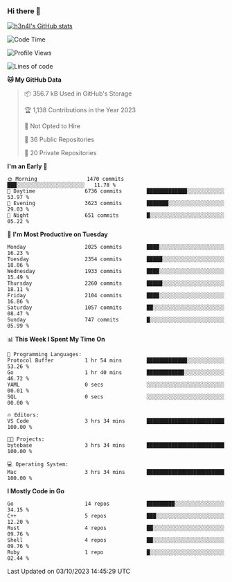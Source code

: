 ### Hi there 👋

[![h3n4l's GitHub stats](https://github-readme-stats.vercel.app/api?username=h3n4l&count_private=true&show_icons=true&theme=radical)](https://github.com/h3n4l/github-readme-stats)

<!--START_SECTION:waka-->
![Code Time](http://img.shields.io/badge/Code%20Time-1%2C590%20hrs%2040%20mins-blue)

![Profile Views](http://img.shields.io/badge/Profile%20Views-0-blue)

![Lines of code](https://img.shields.io/badge/From%20Hello%20World%20I%27ve%20Written-3.4%20million%20lines%20of%20code-blue)

**🐱 My GitHub Data** 

> 📦 356.7 kB Used in GitHub's Storage 
 > 
> 🏆 1,138 Contributions in the Year 2023
 > 
> 🚫 Not Opted to Hire
 > 
> 📜 36 Public Repositories 
 > 
> 🔑 20 Private Repositories 
 > 
**I'm an Early 🐤** 

```text
🌞 Morning                1470 commits        ███░░░░░░░░░░░░░░░░░░░░░░   11.78 % 
🌆 Daytime                6736 commits        █████████████░░░░░░░░░░░░   53.97 % 
🌃 Evening                3623 commits        ███████░░░░░░░░░░░░░░░░░░   29.03 % 
🌙 Night                  651 commits         █░░░░░░░░░░░░░░░░░░░░░░░░   05.22 % 
```
📅 **I'm Most Productive on Tuesday** 

```text
Monday                   2025 commits        ████░░░░░░░░░░░░░░░░░░░░░   16.23 % 
Tuesday                  2354 commits        █████░░░░░░░░░░░░░░░░░░░░   18.86 % 
Wednesday                1933 commits        ████░░░░░░░░░░░░░░░░░░░░░   15.49 % 
Thursday                 2260 commits        █████░░░░░░░░░░░░░░░░░░░░   18.11 % 
Friday                   2104 commits        ████░░░░░░░░░░░░░░░░░░░░░   16.86 % 
Saturday                 1057 commits        ██░░░░░░░░░░░░░░░░░░░░░░░   08.47 % 
Sunday                   747 commits         █░░░░░░░░░░░░░░░░░░░░░░░░   05.99 % 
```


📊 **This Week I Spent My Time On** 

```text
💬 Programming Languages: 
Protocol Buffer          1 hr 54 mins        █████████████░░░░░░░░░░░░   53.26 % 
Go                       1 hr 40 mins        ████████████░░░░░░░░░░░░░   46.72 % 
YAML                     0 secs              ░░░░░░░░░░░░░░░░░░░░░░░░░   00.01 % 
SQL                      0 secs              ░░░░░░░░░░░░░░░░░░░░░░░░░   00.00 % 

🔥 Editors: 
VS Code                  3 hrs 34 mins       █████████████████████████   100.00 % 

🐱‍💻 Projects: 
bytebase                 3 hrs 34 mins       █████████████████████████   100.00 % 

💻 Operating System: 
Mac                      3 hrs 34 mins       █████████████████████████   100.00 % 
```

**I Mostly Code in Go** 

```text
Go                       14 repos            █████████░░░░░░░░░░░░░░░░   34.15 % 
C++                      5 repos             ███░░░░░░░░░░░░░░░░░░░░░░   12.20 % 
Rust                     4 repos             ██░░░░░░░░░░░░░░░░░░░░░░░   09.76 % 
Shell                    4 repos             ██░░░░░░░░░░░░░░░░░░░░░░░   09.76 % 
Ruby                     1 repo              █░░░░░░░░░░░░░░░░░░░░░░░░   02.44 % 
```




 Last Updated on 03/10/2023 14:45:29 UTC
<!--END_SECTION:waka-->

